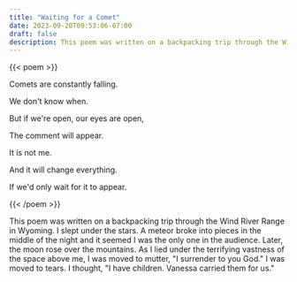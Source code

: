 ```yaml
---
title: "Waiting for a Comet"
date: 2023-09-20T09:53:06-07:00
draft: false
description: This poem was written on a backpacking trip through the Wind River Range in Wyoming.
---
```


{{< poem >}}

Comets are constantly falling.

We don't know when.

But if we're open, our eyes are open,

The comment will appear.

It is not me.

And it will change everything.

If we'd only wait for it to appear.

{{< /poem >}}

This poem was written on a backpacking trip through the Wind River Range in Wyoming. I slept under the stars. A meteor broke into pieces in the middle of the night and it seemed I was the only one in the audience. Later, the moon rose over the mountains. As I lied under the terrifying vastness of the space above me, I was moved to mutter, "I surrender to you God." I was moved to tears. I thought, "I have children. Vanessa carried them for us."
